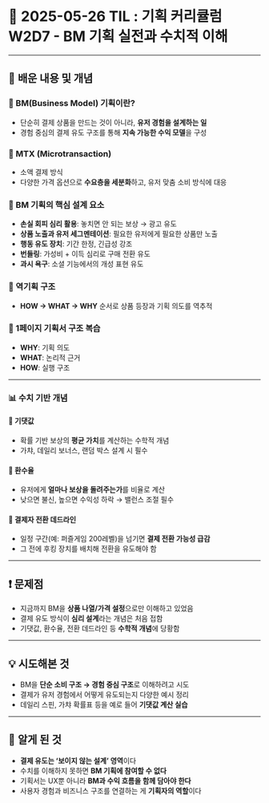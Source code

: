 # 📆 2025-05-26 TIL : 기획 커리큘럼 W2D7 - BM 기획 실전과 수치적 이해

---

## 📝 배운 내용 및 개념

### 📌 BM(Business Model) 기획이란?
- 단순히 결제 상품을 만드는 것이 아니라, **유저 경험을 설계하는 일**
- 경험 중심의 결제 유도 구조를 통해 **지속 가능한 수익 모델**을 구성

### 📌 MTX (Microtransaction)
- 소액 결제 방식
- 다양한 가격 옵션으로 **수요층을 세분화**하고, 유저 맞춤 소비 방식에 대응

### 📌 BM 기획의 핵심 설계 요소
- **손실 회피 심리 활용**: 놓치면 안 되는 보상 → 광고 유도
- **상품 노출과 유저 세그멘테이션**: 필요한 유저에게 필요한 상품만 노출
- **행동 유도 장치**: 기간 한정, 긴급성 강조
- **번들링**: 가성비 + 이득 심리로 구매 전환 유도
- **과시 욕구**: 소셜 기능에서의 개성 표현 유도

### 📌 역기획 구조
- **HOW → WHAT → WHY** 순서로 상품 등장과 기획 의도를 역추적

### 📌 1페이지 기획서 구조 복습
- **WHY**: 기획 의도
- **WHAT**: 논리적 근거
- **HOW**: 실행 구조

---

### 📊 수치 기반 개념

#### 🔸 기댓값
- 확률 기반 보상의 **평균 가치**를 계산하는 수학적 개념
- 가챠, 데일리 보너스, 랜덤 박스 설계 시 필수

#### 🔸 환수율
- 유저에게 **얼마나 보상을 돌려주는가**를 비율로 계산
- 낮으면 불신, 높으면 수익성 하락 → 밸런스 조절 필수

#### 🔸 결제자 전환 데드라인
- 일정 구간(예: 퍼즐게임 200레벨)을 넘기면 **결제 전환 가능성 급감**
- 그 전에 후킹 장치를 배치해 전환을 유도해야 함

---

## ❗ 문제점

- 지금까지 BM을 **상품 나열/가격 설정**으로만 이해하고 있었음
- 결제 유도 방식이 **심리 설계**라는 개념은 처음 접함
- 기댓값, 환수율, 전환 데드라인 등 **수학적 개념**에 당황함

---

## 💡 시도해본 것

- BM을 **단순 소비 구조 → 경험 중심 구조**로 이해하려고 시도
- 결제가 유저 경험에서 어떻게 유도되는지 다양한 예시 정리
- 데일리 스핀, 가챠 확률표 등을 예로 들어 **기댓값 계산 실습**

---

## 🧠 알게 된 것

- **결제 유도는 ‘보이지 않는 설계’ 영역**이다
- 수치를 이해하지 못하면 **BM 기획에 참여할 수 없다**
- 기획서는 UX뿐 아니라 **BM과 수익 흐름을 함께 담아야 한다**
- 사용자 경험과 비즈니스 구조를 연결하는 게 **기획자의 역할**이다
